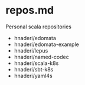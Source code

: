 # repos.md

Personal scala repositories

- hnaderi/edomata
- hnaderi/edomata-example
- hnaderi/lepus
- hnaderi/named-codec
- hnaderi/scala-k8s
- hnaderi/sbt-k8s
- hnaderi/yaml4s

